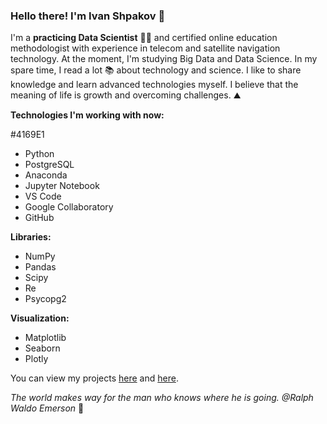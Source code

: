 ### Hello there! I'm Ivan Shpakov :handshake:

I'm a **practicing Data Scientist** 🧑‍🔬 and certified online education methodologist with experience in telecom and satellite navigation technology. At the moment, I'm studying Big Data and Data Science. In my spare time, I read a lot 📚 about technology  and science. I like to share knowledge and learn advanced technologies myself. I believe that the meaning of life is growth and overcoming challenges. ⛰️

**Technologies I'm working with now:**
 
 #4169E1
  
- Python
- PostgreSQL
- Anaconda
- Jupyter Notebook
- VS Code
- Google Collaboratory
- GitHub

**Libraries:**
- NumPy
- Pandas
- Scipy
- Re
- Psycopg2

**Visualization:**
- Matplotlib
- Seaborn
- Plotly

You can view my projects [here](https://github.com/vanpakpro/Data_Science_Hub) and [here](https://github.com/vanpakpro/Sample_Data). 

*The world makes way for the man who knows where he is going. @Ralph Waldo Emerson* 🦶
 
